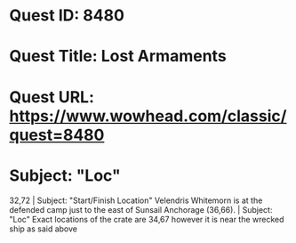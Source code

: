 # Quest ID: 8480
# Quest Title: Lost Armaments
# Quest URL: https://www.wowhead.com/classic/quest=8480
# Subject: "Loc"
32,72 | Subject: "Start/Finish Location"
Velendris Whitemorn is at the defended camp just to the east of Sunsail Anchorage (36,66). | Subject: "Loc"
Exact locations of the crate are 34,67 however it is near the wrecked ship as said above